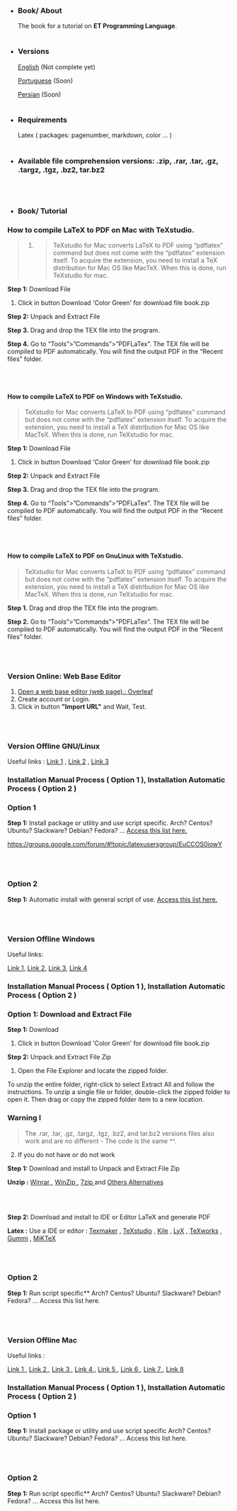 
  - ### Book/ About
     The book for a tutorial on **ET Programming Language**.

#

 - ### Versions 
   
   [English](src/content/en-us) (Not complete yet)
   
   [Portuguese](src/content/pt-br) (Soon)
   
   [Persian](src/content/fa-ir) (Soon)

#

 - ### Requirements 
     Latex ( packages: pagenumber, markdown, color ... )


#

 - ### Available file comprehension versions: .zip, .rar, .tar, .gz, .targz, .tgz, .bz2, tar.bz2  


<br>
<br>


  - ### Book/ Tutorial
  ### How to compile LaTeX to PDF on Mac with TeXstudio.
  > 1. > TeXstudio for Mac converts LaTeX to PDF using “pdflatex” command but does not come with the “pdflatex” extension itself. To acquire the extension, you need to install a TeX distribution for Mac OS like MacTeX. When this is done, run TeXstudio for mac.

**Step 1:** Download File 
1. Click in button Download 'Color Green' for download file book.zip 

**Step 2:** Unpack and Extract File 

**Step 3.**
Drag and drop the TEX file into the program.

**Step 4.**
Go to “Tools”>”Commands”>”PDFLaTex”. The TEX file will be compiled to PDF automatically. You will find the output PDF in the “Recent files” folder.

<br>
<br>

#### How to compile LaTeX to PDF on Windows with TeXstudio.
> TeXstudio for Mac converts LaTeX to PDF using “pdflatex” command but does not come with the “pdflatex” extension itself. To acquire the extension, you need to install a TeX distribution for Mac OS like MacTeX. When this is done, run TeXstudio for mac.

**Step 1:** Download File 
1. Click in button Download 'Color Green' for download file book.zip 

**Step 2:** Unpack and Extract File 

**Step 3.**
Drag and drop the TEX file into the program.

**Step 4.**
Go to “Tools”>”Commands”>”PDFLaTex”. The TEX file will be compiled to PDF automatically. You will find the output PDF in the “Recent files” folder.


<br>
<br>

#### How to compile LaTeX to PDF on GnuLinux with TeXstudio.
> TeXstudio for Mac converts LaTeX to PDF using “pdflatex” command but does not come with the “pdflatex” extension itself. To acquire the extension, you need to install a TeX distribution for Mac OS like MacTeX. When this is done, run TeXstudio for mac.

**Step 1.**
Drag and drop the TEX file into the program.

**Step 2.**
Go to “Tools”>”Commands”>”PDFLaTex”. The TEX file will be compiled to PDF automatically. You will find the output PDF in the “Recent files” folder.

<br>
<br>

### Version Online: Web Base Editor

1. [Open a web base editor (web page).: Overleaf](https://overleaf.com)
2. Create account or Login.
3. Click in button **"Import URL"** and Wait, Test.

<br>
<br>

### Version Offline **GNU/Linux**

Useful links : [Link 1](https://www.thegeekstuff.com/2010/04/7z-7zip-7za-file-compression) , [Link 2](https://askubuntu.com/questions/219392/how-can-i-uncompress-a-7z-file) , [Link 3](https://superuser.com/questions/406915/extract-7z-files-with-standard-linux-tools)

### Installation Manual Process ( Option 1 ), Installation Automatic Process ( Option 2 ) 

### Option 1

**Step 1:** Install package or utility and use script specific. Arch? Centos? Ubuntu? Slackware? Debian? Fedora? ... [Access this list here.](https://github.com/ET-Lang/book/Installing.md)

https://groups.google.com/forum/#!topic/latexusersgroup/EuCCOS0iowY

<br>
<br>

### Option 2

**Step 1:** Automatic install with general script of use. [Access this list here.](https://github.com/ET-Lang/book/Running.md)

<br>
<br>

### Version Offline **Windows**

Useful links: 

[Link 1](https://www.latex-project.org/get/), [Link 2](https://groups.google.com/forum/#!topic/latexusersgroup/EuCCOS0iowY), [Link 3](https://tex.stackexchange.com/questions/441658/latex-from-command-line-windows), [Link 4](https://tex.stackexchange.com/questions/78178/miktex-how-to-run-pdflatex-from-cmd-prompt-on-windows-7-compared-to-windows-xp)

### Installation Manual Process ( Option 1 ), Installation Automatic Process ( Option 2 ) 

### Option 1: Download and Extract File

**Step 1:** Download 

1. Click in button Download 'Color Green' for download file book.zip 

**Step 2:** Unpack and Extract File Zip

1. Open the File Explorer and locate the zipped folder.

To unzip the entire folder, right-click to select Extract All and follow the instructions.
To unzip a single file or folder, double-click the zipped folder to open it. Then drag or copy the zipped folder item to a new location.

### Warning I

> The .rar, .tar, .gz, .targz, .tgz, .bz2, and tar.bz2 versions 
> files also work and are no different - The code is the same ^^.

2. If you do not have or do not work

**Step 1:** Download and install to Unpack and Extract File Zip

**Unzip :**  [ Winrar ](http://www.peazip.org/) ,   [ WinZip ](http://www.peazip.org/) ,   [ 7zip ](http://www.peazip.org/) and [ Others Alternatives ](https://alternativeto.net/browse/search/?q=extract%20files&platform=windows)

<br>
<br>

**Step 2:** Download and install to IDE or Editor LaTeX and generate PDF

**Latex :** Use a IDE or editor : [Texmaker](http://www.xm1math.net/texmaker/) , [TeXstudio](https://www.texstudio.org/) , [Kile](https://kile.sourceforge.io/) , [LyX](https://www.lyx.org/) , [TeXworks](http://www.tug.org/texworks/) , [Gummi](https://github.com/alexandervdm/gummi) , [MiKTeX](https://miktex.org/)

<br>
<br>

### Option 2

**Step 1:** Run script specific**
Arch? Centos? Ubuntu? Slackware? Debian? Fedora? ... Access this list here.

<br>
<br>

### Version Offline **Mac**

Useful links : 

[ Link 1 ](https://www.mkyong.com/mac/wget-on-mac-os-x/) , [ Link 2 ](https://www.maketecheasier.com/install-wget-mac/) , [ Link 3 ](https://stackoverflow.com/questions/10308110/simplest-way-to-download-and-unzip-files-in-node-js-cross-platform) , [ Link 4 ](https://forum.keka.io/viewtopic.php?t=1553) , [ Link 5 ](https://github.com/aonez/Keka/wiki/Extracting-with-Keka ) , [ Link 6 ](https://gist.github.com/wangyuchen/5604929) , [ Link 7 ](https://apple.stackexchange.com/questions/307377/how-can-i-unpack-7z-files-via-macos-terminal) , [ Link 8 ](http://osxdaily.com/2012/01/10/how-to-zip-files-in-mac-os-x/) 


### Installation Manual Process ( Option 1 ), Installation Automatic Process ( Option 2 ) 

### Option 1

**Step 1:** Install package or utility and use script specific 
Arch? Centos? Ubuntu? Slackware? Debian? Fedora? ... Access this list here.

<br>
<br>

### Option 2

**Step 1:** Run script specific**
Arch? Centos? Ubuntu? Slackware? Debian? Fedora? ... Access this list here.

<br>
<br>


